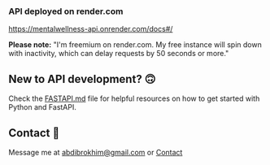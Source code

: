 

### API deployed on render.com

https://mentalwellness-api.onrender.com/docs#/

**Please note:** "I'm freemium on render.com. My free instance will spin down with inactivity, which can delay requests by 50 seconds or more."

## New to API development? 🙃
Check the [FASTAPI.md]() file for helpful resources on how to get started with Python and FastAPI.

## Contact 📨
Message me at [abdibrokhim@gmail.com](mailto:abdibrokhim@gmail.com) or [Contact](https://abdibrokhim.vercel.app/contact)